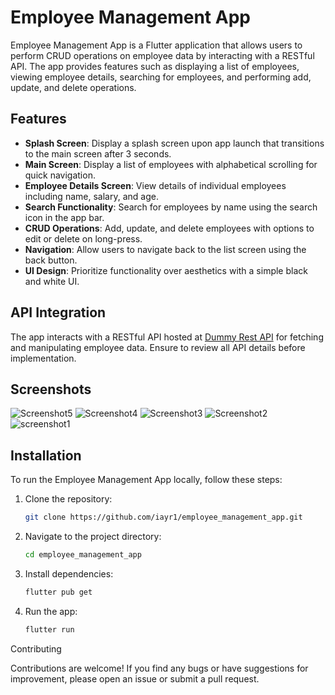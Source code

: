 # Employee Management App

Employee Management App is a Flutter application that allows users to perform CRUD operations on employee data by interacting with a RESTful API. The app provides features such as displaying a list of employees, viewing employee details, searching for employees, and performing add, update, and delete operations.

## Features

- **Splash Screen**: Display a splash screen upon app launch that transitions to the main screen after 3 seconds.
- **Main Screen**: Display a list of employees with alphabetical scrolling for quick navigation.
- **Employee Details Screen**: View details of individual employees including name, salary, and age.
- **Search Functionality**: Search for employees by name using the search icon in the app bar.
- **CRUD Operations**: Add, update, and delete employees with options to edit or delete on long-press.
- **Navigation**: Allow users to navigate back to the list screen using the back button.
- **UI Design**: Prioritize functionality over aesthetics with a simple black and white UI.

## API Integration

The app interacts with a RESTful API hosted at [Dummy Rest API](https://dummy.restapiexample.com/) for fetching and manipulating employee data. Ensure to review all API details before implementation.

## Screenshots
![Screenshot5](https://github.com/iayr1/employee_management_app/assets/98678646/238e3b4d-448a-4953-aa89-35e3de6b2ae5)
![Screenshot4](https://github.com/iayr1/employee_management_app/assets/98678646/ed36cabf-4cbb-442c-ba63-0c74a2c6c052)
![Screenshot3](https://github.com/iayr1/employee_management_app/assets/98678646/9427407d-9a5a-4592-903d-539cf01e9506)
![Screenshot2](https://github.com/iayr1/employee_management_app/assets/98678646/c4abc5db-d7fa-4331-961d-71f356409b0f)
![screenshot1](https://github.com/iayr1/employee_management_app/assets/98678646/6068334d-37a7-453e-8060-930b3b451af4)

## Installation

To run the Employee Management App locally, follow these steps:

1. Clone the repository:

    ```bash
    git clone https://github.com/iayr1/employee_management_app.git
    ```
    
2. Navigate to the project directory:
   ```bash
   cd employee_management_app
   ```

3. Install dependencies:
   ```bash
   flutter pub get
   ```

4. Run the app:
   ```bash
   flutter run
   ```

Contributing

Contributions are welcome! If you find any bugs or have suggestions for improvement, please open an issue or submit a pull request.
